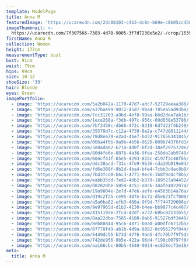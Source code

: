 ```yaml
---
template: ModelPage
title: Anna M
featuredImage: 'https://ucarecdn.com/2dc88103-c4b3-4c8c-b69e-c8b05cc450a1/'
imageThumbnail: >-
  https://ucarecdn.com/7f307566-7383-4d70-9005-3f7d7230e5e2/-/crop/1535x1964/1013,632/-/preview/
firstName: Anna M
collection: Women
height: 177cm
measurementType: bust
bust: 91cm
waist: 79cm
hips: 99cm
size: 10-12
shoeSize: '39'
hair: Blonde
eyes: Green
imagePortfolio:
  - image: 'https://ucarecdn.com/5a2b842a-1170-47d7-adc7-52729aeaa388/'
  - image: 'https://ucarecdn.com/a37bae99-9072-45d7-9ba4-785ea5ad93b8/'
  - image: 'https://ucarecdn.com/7cc31763-a9bd-4ef8-99aa-b6d2dea7ab1b/'
  - image: 'https://ucarecdn.com/1ece268a-f3db-497c-956c-09d038e53786/'
  - image: 'https://ucarecdn.com/7bf2458c-db66-472c-8310-6d7d22f4b249/'
  - image: 'https://ucarecdn.com/35570d7c-c12a-4739-8e2a-c747d8611144/'
  - image: 'https://ucarecdn.com/78d8ea79-e2ad-4be7-b432-917656341845/'
  - image: 'https://ucarecdn.com/066a4f0b-9a9b-4b56-8620-809b74376fd3/'
  - image: 'https://ucarecdn.com/3e0ada82-6714-4d0f-bf2d-38ef2975729e/'
  - image: 'https://ucarecdn.com/80d4fe6e-0876-4a36-9faa-258da2ab9748/'
  - image: 'https://ucarecdn.com/604cf41f-85e5-4293-815c-d197f3c48f65/'
  - image: 'https://ucarecdn.com/ddc38acd-f31c-4fe9-9b36-cda19b019e04/'
  - image: 'https://ucarecdn.com/fd6e389f-9b2d-4ba4-bfe4-7cbb3c4ac8b0/'
  - image: 'https://ucarecdn.com/7b43fcd8-b6c3-4771-9ec6-1b8f9d4cf8b5/'
  - image: 'https://ucarecdn.com/eabb35dd-7ed2-4bb2-b379-189f23a94452/'
  - image: 'https://ucarecdn.com/d82820be-5058-4c51-a0c6-34afe4022074/'
  - image: 'https://ucarecdn.com/19a9804e-2e7d-47e6-aefe-e4503b14a76a/'
  - image: 'https://ucarecdn.com/d19c2f25-ce95-487e-bc71-d5e623fcf000/'
  - image: 'https://ucarecdn.com/a5a0ba82-efb3-460a-9f9d-7f744729606e/'
  - image: 'https://ucarecdn.com/9e97965d-d1b3-4130-b4ee-bb9877c4c487/'
  - image: 'https://ucarecdn.com/415119de-2fc4-42df-a732-60bc82131b51/'
  - image: 'https://ucarecdn.com/8aa22dba-7585-4108-8ab5-91527bdf3440/'
  - image: 'https://ucarecdn.com/8eb88844-95c6-4871-b0a0-a00dfc6712b5/'
  - image: 'https://ucarecdn.com/07778f49-ab1b-4d9a-8882-0c956279f844/'
  - image: 'https://ucarecdn.com/5449dc55-b73d-4776-9ae5-47c70b7f9f5d/'
  - image: 'https://ucarecdn.com/742de956-9b5e-422a-96d4-f198c00797f0/'
  - image: 'https://ucarecdn.com/aa166cbc-80b5-4540-9924-ec828ec73e18/'
meta:
  title: Anna M
---
```


